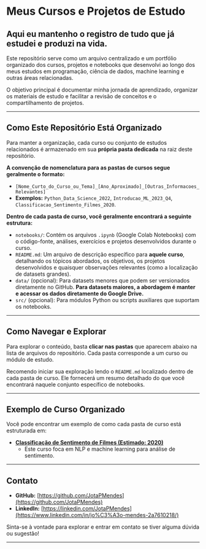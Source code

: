 # Meus Cursos e Projetos de Estudo

## Aqui eu mantenho o registro de tudo que já estudei e produzi na vida.

Este repositório serve como um arquivo centralizado e um portfólio organizado dos cursos, projetos e notebooks que desenvolvi ao longo dos meus estudos em programação, ciência de dados, machine learning e outras áreas relacionadas.

O objetivo principal é documentar minha jornada de aprendizado, organizar os materiais de estudo e facilitar a revisão de conceitos e o compartilhamento de projetos.

---

## Como Este Repositório Está Organizado

Para manter a organização, cada curso ou conjunto de estudos relacionados é armazenado em sua **própria pasta dedicada** na raiz deste repositório.

**A convenção de nomenclatura para as pastas de cursos segue geralmente o formato:**
* `[Nome_Curto_do_Curso_ou_Tema]_[Ano_Aproximado]_[Outras_Informacoes_Relevantes]`
* **Exemplos:** `Python_Data_Science_2022`, `Introducao_ML_2023_Q4`, `Classificacao_Sentimento_Filmes_2020`.

**Dentro de cada pasta de curso, você geralmente encontrará a seguinte estrutura:**

* `notebooks/`: Contém os arquivos `.ipynb` (Google Colab Notebooks) com o código-fonte, análises, exercícios e projetos desenvolvidos durante o curso.
* `README.md`: Um arquivo de descrição específico para **aquele curso**, detalhando os tópicos abordados, os objetivos, os projetos desenvolvidos e quaisquer observações relevantes (como a localização de datasets grandes).
* `data/` (opcional): Para datasets menores que podem ser versionados diretamente no GitHub. **Para datasets maiores, a abordagem é manter e acessar os dados diretamente do Google Drive.**
* `src/` (opcional): Para módulos Python ou scripts auxiliares que suportam os notebooks.

---

## Como Navegar e Explorar

Para explorar o conteúdo, basta **clicar nas pastas** que aparecem abaixo na lista de arquivos do repositório. Cada pasta corresponde a um curso ou módulo de estudo.

Recomendo iniciar sua exploração lendo o `README.md` localizado dentro de cada pasta de curso. Ele fornecerá um resumo detalhado do que você encontrará naquele conjunto específico de notebooks.

---

## Exemplo de Curso Organizado

Você pode encontrar um exemplo de como cada pasta de curso está estruturada em:
* [**Classificação de Sentimento de Filmes (Estimado: 2020)**](classificacao_sentimento_filmes_2020/README.md)
    * Este curso foca em NLP e machine learning para análise de sentimento.

---

## Contato

* **GitHub:** [https://github.com/JotaPMendes](https://github.com/JotaPMendes)
* **LinkedIn:** [https://linkedin.com/JotaPMendes](https://www.linkedin.com/in/jo%C3%A3o-mendes-2a7610218/)

Sinta-se à vontade para explorar e entrar em contato se tiver alguma dúvida ou sugestão!

---
